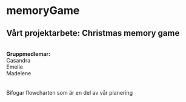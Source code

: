 # memoryGame

<h2><b>Vårt projektarbete: Christmas memory game</b></h2>
<br>
<b>Gruppmedlemar:<br> </b>
Casandra<br>
Emelie<br>
Madelene<br>
<br>
<br>
Bifogar flowcharten som är en del av vår planering
